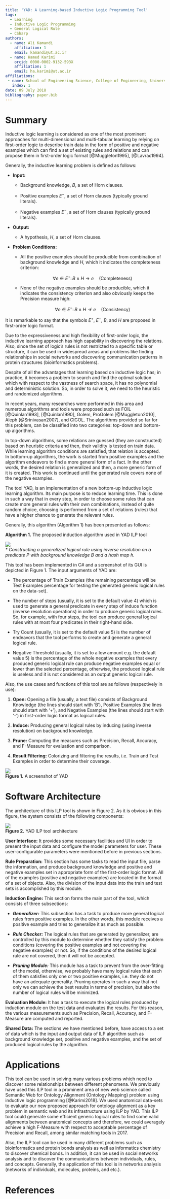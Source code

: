 ```yaml
---
title: 'YAD: A Learning-based Inductive Logic Programming Tool'
tags:
  - Learning
  - Inductive Logic Programming
  - General Logical Rule
  - CSharp
authors:
  - name: Ali Kamandi
    affiliation: 1
    email: kamandi@ut.ac.ir
  - name: Hamed Karimi
    orcid: 0000-0002-9132-593X
    affiliation: 1
    email: ha.karimi@ut.ac.ir
affiliations:
 - name: School of Engineering Science, College of Engineering, University of Tehran, Tehran, Iran
   index: 1
date: 09 July 2018
bibliography: paper.bib
---
```


# Summary

Inductive logic learning is considered as one of the most prominent approaches for multi-dimensional and multi-tabular learning by relying on first-order logic to describe train data in the form of positive and negative examples which can find a set of existing rules and relations and can propose them in first-order logic format [@Muggleton1995], [@Lavrac1994].

Generally, the inductive learning problem is defined as follows:

- **Input:**

   - Background knowledge, *B*, a set of Horn clauses.
    
   - Positive examples $E^+$, a set of Horn clauses (typically ground literals).
    
   - Negative examples $E^-$, a set of Horn clauses (typically ground literals).

- **Output:** 

   - A hypothesis, *H*, a set of Horn clauses.

- **Problem Conditions:**

   - All the positive examples should be producible from combination of background knowledge and *H*, which it indicates the completeness criterion:

		$$\forall e \in E^+\colon B \wedge H \rightarrow e \quad \text{(Completeness)}$$

   - None of the negative examples should be producible, which it indicates the consistency criterion and also obviously keeps the Precision measure high:

		$$\forall e \in E^-\colon B \wedge H \nrightarrow e \quad \text{(Consistency)}$$
			
It is remarkable to say that the symbols $E^+$, $E^-$, *B*, and *H* are proposed in first-order logic format.

Due to the expressiveness and high flexibility of first-order logic, the inductive learning approach has high capability in discovering the relations. Also, since the set of logic’s rules is not restricted to a specific table or structure, it can be used in widespread areas and problems like finding relationships in social networks and discovering communication patterns in protein structures (bioinformatics problems).

Despite of all the advantages that learning based on inductive logic has; in practice, it becomes a problem to search and find the optimal solution which with respect to the vastness of search space, it has no polynomial and deterministic solution. So, in order to solve it, we need to the heuristic and randomized algorithms.

In recent years, many researches were performed in this area and numerous algorithms and tools were proposed such as FOIL [@Quinlan1993], [@Quinlan1990], Golem, ProGolem [@Muggleton2010], Aleph [@Srinivasan2007], and CIGOL. The algorithms provided so far for this problem, can be classified into two categories: top-down and bottom-up algorithms.

In top-down algorithms, some relations are guessed (they are constructed) based on heuristic criteria and then, their validity is tested on train data. While learning algorithm conditions are satisfied, that relation is accepted. In bottom-up algorithms, the work is started from positive examples and the algorithm endeavors to find a more general form of a fact. In the other words, the desired relation is generalized and then, a more generic form of it is created. This work is continued until the generated rule covers none of the negative examples.

The tool YAD, is an implementation of a new bottom-up inductive logic learning algorithm. Its main purpose is to reduce learning time. This is done in such a way that in every step, in order to choose some rules that can create more general rules with their own combinations, instead of quite random choice, choosing is performed from a set of relations (rules) that have a higher chance to generate the relevant rules.

Generally, this algorithm (Algorithm 1) has been presented as follows:  


**Algorithm 1.** The proposed induction algorithm used in YAD ILP tool

![](https://github.com/hamedmx/YAD-ILP-Tool/raw/master/algorithm%201.PNG)\
*\* Constructing a generalized logical rule using inverse resolution on a predicate P with background knowledge B and a hash map h.*  


This tool has been implemented in C# and a screenshot of its GUI is depicted in Figure 1. The input arguments of YAD are:

   - The percentage of Train Examples (the remaining percentage will be Test Examples percentage for testing the generated generic logical rules on the data-set).

   - The number of steps (usually, it is set to the default value 4) which is used to generate a general predicate in every step of induce function (inverse resolution operations) in order to produce generic logical rules. So, for example, with four steps, the tool can produce general logical rules with at most four predicates in their right-hand side.

   - Try Count (usually, it is set to the default value 5) is the number of endeavors that the tool performs to create and generate a general logical rule.

- Negative Threshold (usually, it is set to a low amount e.g. the default value 5) is the percentage of the whole negative examples that every produced generic logical rule can produce negative examples equal or lower than the selected percentage, otherwise, the produced logical rule is useless and it is not considered as an output generic logical rule.

Also, the use cases and functions of this tool are as follows (respectively in use):

   1. **Open:** Opening a file (usually, a text file) consists of Background Knowledge (the lines should start with ‘B’), Positive Examples (the lines should start with ‘+’), and Negative Examples (the lines should start with ‘-’) in first-order logic format as logical rules.

   2. **Induce:** Producing general logical rules by inducing (using inverse resolution) on background knowledge.

   3. **Prune:** Computing the measures such as Precision, Recall, Accuracy, and F-Measure for evaluation and comparison.

   4. **Result Filtering:** Colorizing and filtering the results, i.e. Train and Test Examples in order to determine their coverage.

![](https://github.com/hamedmx/YAD-ILP-Tool/raw/master/fig%201.PNG)\
**Figure 1.** A screenshot of YAD

# Software Architecture

The architecture of this ILP tool is shown in Figure 2. As it is obvious in this figure, the system consists of the following components:

![](https://github.com/hamedmx/YAD-ILP-Tool/raw/master/fig%202.PNG)\
**Figure 2.** YAD ILP tool architecture  


**User Interface:** It provides some necessary facilities and UI in order to present the input data and configure the model parameters for user. These user-configurable parameters were mentioned before in previous sections.
 
**Rule Preparation:** This section has some tasks to read the input file, parse the information, and produce background knowledge and positive and negative examples set in appropriate form of the first-order logic format. All of the examples (positive and negative examples) are located in the format of a set of objects. Also, the division of the input data into the train and test sets is accomplished by this module.

**Induction Engine:** This section forms the main part of the tool, which consists of three subsections:
    
   - ***Generalizer:*** This subsection has a task to produce more general logical rules from positive examples. In the other words, this module receives a positive example and tries to generalize it as much as possible.
    
   - ***Rule Checker:*** The logical rules that are generated by generalizer, are controlled by this module to determine whether they satisfy the problem conditions (covering the positive examples and not covering the negative examples) or not. So, if the conditions of the desired logical rule are not covered, then it will not be accepted.
    
   - ***Pruning Module:*** This module has a task to prevent from the over-fitting of the model, otherwise, we probably have many  		logical rules that each of them satisfies only one or two positive examples, i.e. they do not have an adequate generality. 		Pruning operates in such a way that not only we can achieve the best results in terms of precision, but also the number of 		logical rules will be minimized.
    
**Evaluation Module:** It has a task to execute the logical rules produced by induction module on the test data and evaluates the results. For this reason, the various measurements such as Precision, Recall, Accuracy, and F-Measure are computed and reported.

**Shared Data:** The sections we have mentioned before, have access to a set of data which is the input and output data of ILP algorithm such as background knowledge set, positive and negative examples, and the set of produced logical rules by the algorithm.

# Applications

This tool can be used in solving many various problems which need to discover some relationships between different phenomena. We previously have used this ILP tool in a prominent area of new web science called Semantic Web for Ontology Alignment (Ontology Mapping) problem using inductive logic programming [@Karimi2018]. We used anatomical data-sets to evaluate our new proposed approach for ontology alignment as a key problem in semantic web and its infrastructure using ILP by YAD. This ILP tool could generate some efficient generic logical rules to find some valid alignments between anatomical concepts and therefore, we could averagely achieve a high F-Measure with respect to acceptable percentage of Precision and Recall, among similar matching tools in 2017.

Also, the ILP tool can be used in many different problems such as bioinformatics and protein bonds analysis as well as informatics chemistry to discover chemical bonds. In addition, it can be used in social networks analysis and to discover the communications between individuals, rules, and concepts. Generally, the application of this tool is in networks analysis (networks of individuals, molecules, proteins, and etc.).

# References
